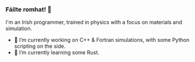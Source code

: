 ### Fáilte romhat! 👋

I'm an Irish programmer, trained in physics with a focus on materials and simulation.

- 🔭 I’m currently working on C++ & Fortran simulations, with some Python scripting on the side.
- 🌱 I’m currently learning some Rust.
<!--
**shellofnuts/shellofnuts** is a ✨ _special_ ✨ repository because its `README.md` (this file) appears on your GitHub profile.

Here are some ideas to get you started:

- 🔭 I’m currently working on ...
- 🌱 I’m currently learning ...
- 👯 I’m looking to collaborate on ...
- 🤔 I’m looking for help with ...
- 💬 Ask me about ...
- 📫 How to reach me: ...
- 😄 Pronouns: ...
- ⚡ Fun fact: ...
-->
